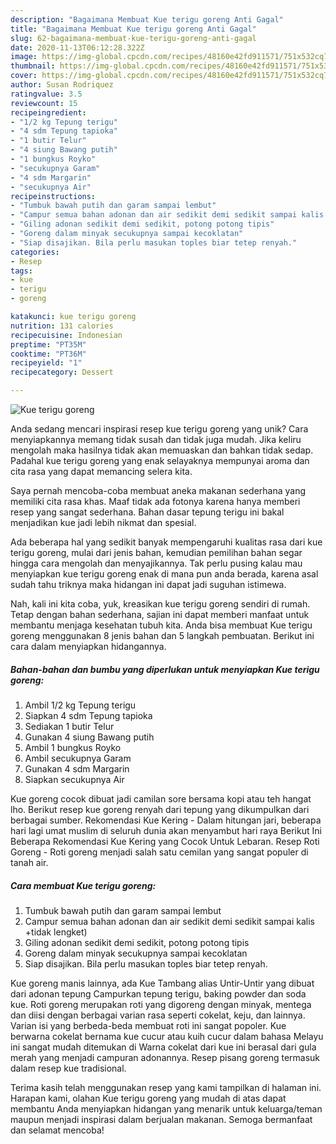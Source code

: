 ```yaml
---
description: "Bagaimana Membuat Kue terigu goreng Anti Gagal"
title: "Bagaimana Membuat Kue terigu goreng Anti Gagal"
slug: 62-bagaimana-membuat-kue-terigu-goreng-anti-gagal
date: 2020-11-13T06:12:28.322Z
image: https://img-global.cpcdn.com/recipes/48160e42fd911571/751x532cq70/kue-terigu-goreng-foto-resep-utama.jpg
thumbnail: https://img-global.cpcdn.com/recipes/48160e42fd911571/751x532cq70/kue-terigu-goreng-foto-resep-utama.jpg
cover: https://img-global.cpcdn.com/recipes/48160e42fd911571/751x532cq70/kue-terigu-goreng-foto-resep-utama.jpg
author: Susan Rodriquez
ratingvalue: 3.5
reviewcount: 15
recipeingredient:
- "1/2 kg Tepung terigu"
- "4 sdm Tepung tapioka"
- "1 butir Telur"
- "4 siung Bawang putih"
- "1 bungkus Royko"
- "secukupnya Garam"
- "4 sdm Margarin"
- "secukupnya Air"
recipeinstructions:
- "Tumbuk bawah putih dan garam sampai lembut"
- "Campur semua bahan adonan dan air sedikit demi sedikit sampai kalis +tidak lengket)"
- "Giling adonan sedikit demi sedikit, potong potong tipis"
- "Goreng dalam minyak secukupnya sampai kecoklatan"
- "Siap disajikan. Bila perlu masukan toples biar tetep renyah."
categories:
- Resep
tags:
- kue
- terigu
- goreng

katakunci: kue terigu goreng 
nutrition: 131 calories
recipecuisine: Indonesian
preptime: "PT35M"
cooktime: "PT36M"
recipeyield: "1"
recipecategory: Dessert

---
```



![Kue terigu goreng](https://img-global.cpcdn.com/recipes/48160e42fd911571/751x532cq70/kue-terigu-goreng-foto-resep-utama.jpg)

Anda sedang mencari inspirasi resep kue terigu goreng yang unik? Cara menyiapkannya memang tidak susah dan tidak juga mudah. Jika keliru mengolah maka hasilnya tidak akan memuaskan dan bahkan tidak sedap. Padahal kue terigu goreng yang enak selayaknya mempunyai aroma dan cita rasa yang dapat memancing selera kita.

Saya pernah mencoba-coba membuat aneka makanan sederhana yang memiliki cita rasa khas. Maaf tidak ada fotonya karena hanya memberi resep yang sangat sederhana. Bahan dasar tepung terigu ini bakal menjadikan kue jadi lebih nikmat dan spesial.

Ada beberapa hal yang sedikit banyak mempengaruhi kualitas rasa dari kue terigu goreng, mulai dari jenis bahan, kemudian pemilihan bahan segar hingga cara mengolah dan menyajikannya. Tak perlu pusing kalau mau menyiapkan kue terigu goreng enak di mana pun anda berada, karena asal sudah tahu triknya maka hidangan ini dapat jadi suguhan istimewa.


Nah, kali ini kita coba, yuk, kreasikan kue terigu goreng sendiri di rumah. Tetap dengan bahan sederhana, sajian ini dapat memberi manfaat untuk membantu menjaga kesehatan tubuh kita. Anda bisa membuat Kue terigu goreng menggunakan 8 jenis bahan dan 5 langkah pembuatan. Berikut ini cara dalam menyiapkan hidangannya.

<!--inarticleads1-->

##### Bahan-bahan dan bumbu yang diperlukan untuk menyiapkan Kue terigu goreng:

1. Ambil 1/2 kg Tepung terigu
1. Siapkan 4 sdm Tepung tapioka
1. Sediakan 1 butir Telur
1. Gunakan 4 siung Bawang putih
1. Ambil 1 bungkus Royko
1. Ambil secukupnya Garam
1. Gunakan 4 sdm Margarin
1. Siapkan secukupnya Air


Kue goreng cocok dibuat jadi camilan sore bersama kopi atau teh hangat lho. Berikut resep kue goreng renyah dari tepung yang dikumpulkan dari berbagai sumber. Rekomendasi Kue Kering - Dalam hitungan jari, beberapa hari lagi umat muslim di seluruh dunia akan menyambut hari raya Berikut Ini Beberapa Rekomendasi Kue Kering yang Cocok Untuk Lebaran. Resep Roti Goreng - Roti goreng menjadi salah satu cemilan yang sangat populer di tanah air. 

<!--inarticleads2-->

##### Cara membuat Kue terigu goreng:

1. Tumbuk bawah putih dan garam sampai lembut
1. Campur semua bahan adonan dan air sedikit demi sedikit sampai kalis +tidak lengket)
1. Giling adonan sedikit demi sedikit, potong potong tipis
1. Goreng dalam minyak secukupnya sampai kecoklatan
1. Siap disajikan. Bila perlu masukan toples biar tetep renyah.


Kue goreng manis lainnya, ada Kue Tambang alias Untir-Untir yang dibuat dari adonan tepung Campurkan tepung terigu, baking powder dan soda kue. Roti goreng merupakan roti yang digoreng dengan minyak, mentega dan diisi dengan berbagai varian rasa seperti cokelat, keju, dan lainnya. Varian isi yang berbeda-beda membuat roti ini sangat popoler. Kue berwarna cokelat bernama kue cucur atau kuih cucur dalam bahasa Melayu ini sangat mudah ditemukan di Warna cokelat dari kue ini berasal dari gula merah yang menjadi campuran adonannya. Resep pisang goreng termasuk dalam resep kue tradisional. 

Terima kasih telah menggunakan resep yang kami tampilkan di halaman ini. Harapan kami, olahan Kue terigu goreng yang mudah di atas dapat membantu Anda menyiapkan hidangan yang menarik untuk keluarga/teman maupun menjadi inspirasi dalam berjualan makanan. Semoga bermanfaat dan selamat mencoba!
